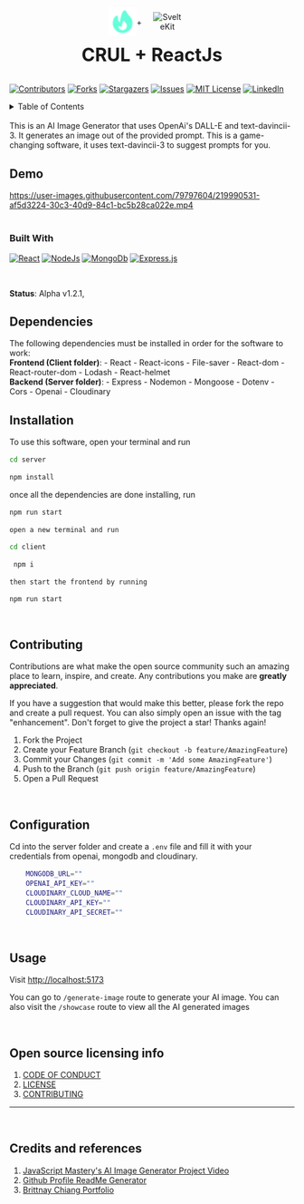 <div style="margin-top: 1rem; text-align: center;margin-right: 25px; align-items:center; justify-content:center; display:flex">
    <img src="./client/public/crul.svg" style="width: 50px" alt="CRUL" />
    <p>+</p>
    <img style="width: 50px; margin-left: 20px" src="https://upload.wikimedia.org/wikipedia/commons/a/a7/React-icon.svg" alt="SvelteKit">
</div>
    <p style="font-size: 2rem; font-weight: 700; text-align: center; margin-top: .9rem">CRUL + ReactJs</p>

[![Contributors][contributors-shield]][contributors-url]
[![Forks][forks-shield]][forks-url]
[![Stargazers][stars-shield]][stars-url]
[![Issues][issues-shield]][issues-url]
[![MIT License][license-shield]][license-url]
[![LinkedIn][linkedin-shield]][linkedin-url]

<details>
  <summary>Table of Contents</summary>
  <ol>
    <li>
      <a href="#demo">Demo</a>
    </li>
        <li><a href="#built-with">Built With</a></li>
    <li>
      <a href="#dependencies">Required Dependencies</a>
    </li>
    <li><a href="#installation">Installation</a></li>
    <li><a href="#contributing">Contributing</a></li>
    <li><a href="#configuration">Configuration</a></li>
    <li><a href="#usage">Usage</a></li>
    <li><a href="#open-source-licensing-info">License</a></li>
    <li><a href="#credits-and-references">Credits & References</a></li>
  </ol>
</details>
<br/>
This is an AI Image Generator that uses OpenAi's DALL-E and text-davincii-3. It generates an image out of the provided prompt. This is a game-changing software, it uses text-davincii-3 to suggest prompts for you.

## Demo
https://user-images.githubusercontent.com/79797604/219990531-af5d3224-30c3-40d9-84c1-bc5b28ca022e.mp4
<br/>
<br/>
### Built With

 [![React][React.js]][React-url]
 [![NodeJs][NodeJs]][NodeJs-url]
 [![MongoDb][MongoDB]][MongoDB-url]
 [![Express.js][ExpressJs]][ExpressJs-url]

<br/>

**Status**:  Alpha v1.2.1, 
<br/>

## Dependencies

The following dependencies must be installed in order for the software to work:
<br/>
    **Frontend (Client folder)**:
        - React
        - React-icons
        - File-saver
        - React-dom
        - React-router-dom
        - Lodash
        - React-helmet
        <br/>
    **Backend (Server folder)**:
        - Express
        - Nodemon
        - Mongoose
        - Dotenv
        - Cors
        - Openai
        - Cloudinary
<br/>

## Installation

To use this software, open your terminal and run 

```sh
cd server
```

```sh
npm install
```
once all the dependencies are done installing, run

```sh
npm run start
 ```

    open a new terminal and run

```sh
cd client
```

```sh
 npm i
```

    then start the frontend by running


```sh
npm run start

``` 
<br/>


<!-- CONTRIBUTING -->
## Contributing

Contributions are what make the open source community such an amazing place to learn, inspire, and create. Any contributions you make are **greatly appreciated**.

If you have a suggestion that would make this better, please fork the repo and create a pull request. You can also simply open an issue with the tag "enhancement".
Don't forget to give the project a star! Thanks again!

1. Fork the Project
2. Create your Feature Branch (`git checkout -b feature/AmazingFeature`)
3. Commit your Changes (`git commit -m 'Add some AmazingFeature'`)
4. Push to the Branch (`git push origin feature/AmazingFeature`)
5. Open a Pull Request

<br/>

## Configuration

Cd into the server folder and create a `.env` file and fill it with your credentials from openai, mongodb and cloudinary.

```sh
    MONGODB_URL=""
    OPENAI_API_KEY=""
    CLOUDINARY_CLOUD_NAME=""
    CLOUDINARY_API_KEY=""
    CLOUDINARY_API_SECRET=""

```
<br/>

## Usage

Visit [http://localhost:5173](http://localhost:5173)

You can go to `/generate-image` route to generate your AI image.
You can also visit the `/showcase` route to view all the AI generated images 
<br/>

<br/>

## Open source licensing info
1. [CODE OF CONDUCT](CODE_OF_CONDUCT)
2. [LICENSE](LICENSE)
3. [CONTRIBUTING](CONTRIBUTING)


----
<br/>

## Credits and references

1. [JavaScript Mastery's AI Image Generator Project Video]()
2. [Github Profile ReadMe Generator](https://gprm.itsvg.in)
3. [Brittnay Chiang Portfolio](brittanychiang.com)

<!-- MARKDOWN LINKS & IMAGES -->
<!-- https://www.markdownguide.org/basic-syntax/#reference-style-links -->
[contributors-shield]: https://img.shields.io/github/contributors/EmmanuelOmoiya/CRUL.svg?style=for-the-badge
[contributors-url]: https://github.com/EmmanuelOmoiya/CRUL/graphs/contributors
[forks-shield]: https://img.shields.io/github/forks/EmmanuelOmoiya/CRUL.svg?style=for-the-badge
[forks-url]: https://github.com/EmmanuelOmoiya/CRUL/network/members
[stars-shield]: https://img.shields.io/github/stars/EmmanuelOmoiya/CRUL.svg?style=for-the-badge
[stars-url]: https://github.com/EmmanuelOmoiya/CRUL/stargazers
[issues-shield]: https://img.shields.io/github/issues/EmmanuelOmoiya/CRUL.svg?style=for-the-badge
[issues-url]: https://github.com/EmmanuelOmoiya/CRUL/issues
[license-shield]: https://img.shields.io/github/license/EmmanuelOmoiya/CRUL.svg?style=for-the-badge
[license-url]: https://github.com/EmmanuelOmoiya/CRUL/blob/master/LICENSE.txt
[linkedin-shield]: https://img.shields.io/badge/-LinkedIn-black.svg?style=for-the-badge&logo=linkedin&colorB=555
[linkedin-url]: https://linkedin.com/in/emmanuelomoiya
[Next.js]: https://img.shields.io/badge/next.js-000000?style=for-the-badge&logo=nextdotjs&logoColor=white
[Next-url]: https://nextjs.org/
[React.js]: https://img.shields.io/badge/React-20232A?style=for-the-badge&logo=react&logoColor=61DAFB
[React-url]: https://beta.reactjs.org/
[Vue.js]: https://img.shields.io/badge/Vue.js-35495E?style=for-the-badge&logo=vuedotjs&logoColor=4FC08D
[Vue-url]: https://vuejs.org/
[Angular.io]: https://img.shields.io/badge/Angular-DD0031?style=for-the-badge&logo=angular&logoColor=white
[Angular-url]: https://angular.io/
[Svelte.dev]: https://img.shields.io/badge/Svelte-4A4A55?style=for-the-badge&logo=svelte&logoColor=FF3E00
[Svelte-url]: https://svelte.dev/
[Laravel.com]: https://img.shields.io/badge/Laravel-FF2D20?style=for-the-badge&logo=laravel&logoColor=white
[Laravel-url]: https://laravel.com
[Bootstrap.com]: https://img.shields.io/badge/Bootstrap-563D7C?style=for-the-badge&logo=bootstrap&logoColor=white
[Bootstrap-url]: https://getbootstrap.com
[JQuery.com]: https://img.shields.io/badge/jQuery-0769AD?style=for-the-badge&logo=jquery&logoColor=white
[JQuery-url]: https://jquery.com 
[MongoDB]:https://img.shields.io/badge/MongoDB-%234ea94b.svg?style=for-the-badge&logo=mongodb&logoColor=white
[MongoDB-url]: https://mongodb.com/docs
[NodeJs-url]: https://nodejs.org
[NodeJs]:https://img.shields.io/badge/node.js-6DA55F?style=for-the-badge&logo=node.js&logoColor=white
[ExpressJs-url]: https://mongodb.com/docs
[ExpressJs]:https://img.shields.io/badge/express.js-%23404d59.svg?style=for-the-badge&logo=express&logoColor=%2361DAFB

